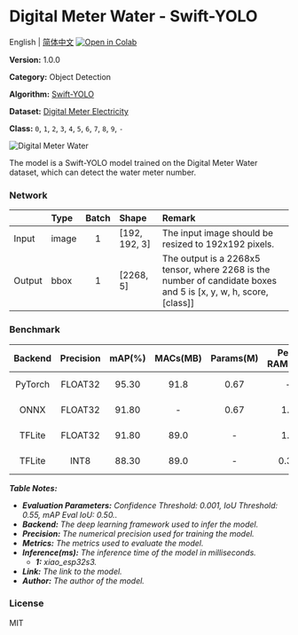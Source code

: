 # Digital Meter Water - Swift-YOLO

English | [简体中文](../zh_CN/Digital_Meter_Water_Swift-YOLO_192.md) [![Open in Colab](https://colab.research.google.com/assets/colab-badge.svg)](https://colab.research.google.com/github/seeed-studio/sscma-model-zoo/blob/refactor-auto-generate/notebooks/en/Digital_Meter_Water_Swift-YOLO_192.ipynb)

**Version:** 1.0.0

**Category:** Object Detection

**Algorithm:** [Swift-YOLO](configs/yolov5/yolov5_tiny_1xb16_300e_coco.py)

**Dataset:** [Digital Meter Electricity](https://universe.roboflow.com/seeed-studio-dbk14/digital-meter-water)

**Class:** `0`, `1`, `2`, `3`, `4`, `5`, `6`, `7`, `8`, `9`, `-`

![Digital Meter Water](https://files.seeedstudio.com/sscma/static/detect_meter.png)

The model is a Swift-YOLO model trained on the Digital Meter Water dataset, which can detect the water meter number.

### Network 

|        | Type   |  Batch  | Shape         | Remark                                                                                                           |
|:-------|:-------|:-------:|:--------------|:-----------------------------------------------------------------------------------------------------------------|
| Input  | image  |    1    | [192, 192, 3] | The input image should be resized to 192x192 pixels.                                                             |
| Output | bbox   |    1    | [2268, 5]     | The output is a 2268x5 tensor, where 2268 is the number of candidate boxes and 5 is [x, y, w, h, score, [class]] |
### Benchmark

|  Backend  |  Precision  |  mAP(%)  |  MACs(MB)  |  Params(M)  |  Peek RAM(MB)  |    Inference(ms)    |                                                                                          Download                                                                                          |    Author    |
|:---------:|:-----------:|:--------:|:----------:|:-----------:|:--------------:|:-------------------:|:------------------------------------------------------------------------------------------------------------------------------------------------------------------------------------------:|:------------:|
|  PyTorch  |   FLOAT32   |  95.30   |    91.8    |    0.67     |       -        |          -          |      [Link](https://files.seeedstudio.com/sscma/model_zoo/detection/models/yolov5/Digital_Meter_Water/yolov5_tiny_1xb16_300e_coco_sha1_e10d262518622edc50e0820b213581fc8d628e2b.pth)       | Seeed Studio |
|   ONNX    |   FLOAT32   |  91.80   |     -      |    0.67     |      1.2       |          -          |      [Link](https://files.seeedstudio.com/sscma/model_zoo/detection/models/yolov5/Digital_Meter_Water/yolov5_tiny_1xb16_300e_coco_sha1_e4139097229c74d6d627a769e788374f7bd23e48.onnx)      | Seeed Studio |
|  TFLite   |   FLOAT32   |  91.80   |    89.0    |      -      |      1.2       |          -          | [Link](https://files.seeedstudio.com/sscma/model_zoo/detection/models/yolov5/Digital_Meter_Water/yolov5_tiny_1xb16_300e_coco_float32_sha1_d523dd19922ff4a3a53a0795222121317d01354d.tflite) | Seeed Studio |
|  TFLite   |    INT8     |  88.30   |    89.0    |      -      |      0.35      | 691.0<sup>(1)</sup> |  [Link](https://files.seeedstudio.com/sscma/model_zoo/detection/models/yolov5/Digital_Meter_Water/yolov5_tiny_1xb16_300e_coco_int8_sha1_7975ab6a7d1daa26f61a2d364f82594834587bfe.tflite)   | Seeed Studio |

***Table Notes:***

- ***Evaluation Parameters:**  Confidence Threshold: 0.001, IoU Threshold: 0.55, mAP Eval IoU: 0.50..*
- ***Backend:** The deep learning framework used to infer the model.*
- ***Precision:** The numerical precision used for training the model.*
- ***Metrics:** The metrics used to evaluate the model.*
- ***Inference(ms):** The inference time of the model in milliseconds.*
  - ***1:** xiao_esp32s3.*
- ***Link:** The link to the model.*
- ***Author:** The author of the model.*

### License

MIT

